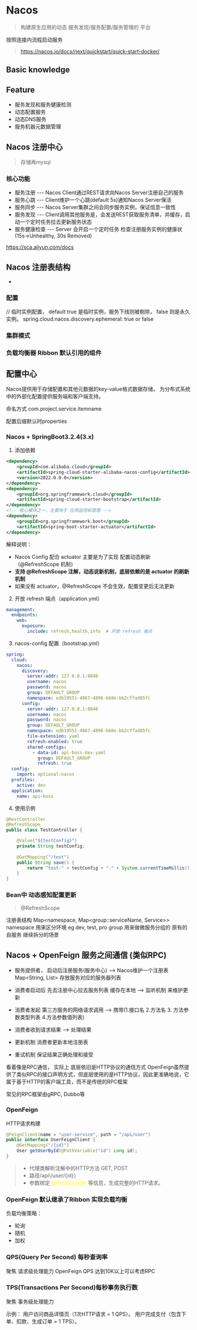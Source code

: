 # Nacos
> 构建原生应用的动态 服务发现/服务配置/服务管理的 平台

按照连接内流程启动服务
> https://nacos.io/docs/next/quickstart/quick-start-docker/

## Basic knowledge

## Feature
- 服务发现和服务健康检测
- 动态配置服务
- 动态DNS服务
- 服务机器元数据管理


## Nacos 注册中心
> 存储再mysql

### 核心功能
- 服务注册 --- Nacos Client通过REST请求向Nacos Server注册自己的服务
- 服务心跳 --- Client维护一个心跳(default 5s)通知Nacos Server保活
- 服务同步 --- Nacos Server集群之间会同步服务实例，保证信息一致性
- 服务发现 --- Client调用其他服务是，会发送REST获取服务清单，并缓存，启动一个定时任务拉去更新服务状态
- 服务健康检查 --- Server 会开启一个定时任务 检查注册服务实例的健康状(15s->Unhealthy, 30s Removed)

https://sca.aliyun.com/docs

## Nacos 注册表结构
- 


### 配置
// 临时实例配置， default true 是临时实例，服务下线则被剔除， false 则是永久实例。
spring.cloud.nacos.discovery.ephemeral: true or false




### 集群模式



### 负载均衡器 Ribbon 默认引用的组件


## 配置中心
Nacos提供用于存储配置和其他元数据的key-value格式数据存储， 为分布式系统中的外部化配置提供服务端和客户端支持。

命名方式
com.project.service.itemname

配置后缀默认时properties


### Nacos + SpringBoot3.2.4(3.x)
1. 添加依赖
```xml
<dependency>
    <groupId>com.alibaba.cloud</groupId>
    <artifactId>spring-cloud-starter-alibaba-nacos-config</artifactId>
    <version>2022.0.0.0</version>
</dependency>
<dependency>
    <groupId>org.springframework.cloud</groupId>
    <artifactId>spring-cloud-starter-bootstrap</artifactId>
</dependency>
<!-- 核心模块之一，主要用于 应用监控和管理 -->
<dependency>
    <groupId>org.springframework.boot</groupId>
    <artifactId>spring-boot-starter-actuator</artifactId>
</dependency>
```
解释说明：
- Nacos Config 配合 actuator 主要是为了实现 配置动态刷新（@RefreshScope 机制）
- **支持 @RefreshScope 注解，动态说新机制，底层依赖的是 actuator 的刷新机制**
- 如果没有 actuator，@RefreshScope 不会生效，配置变更后无法更新

2. 开放 refresh 端点（application.yml）
```yaml
management:
  endpoints:
    web:
      exposure:
        include: refresh,health,info  # 开放 refresh 端点
```

3. nacos-config 配置（bootstrap.yml）
```yaml
spring:
  cloud:
    nacos:
      discovery:
        server-addr: 127.0.0.1:8848
        username: nacos
        password: nacos
        group: DEFAULT_GROUP
        namespace: edb19551-4867-4896-b68e-bb2cffad85fc
      config:
        server-addr: 127.0.0.1:8848
        username: nacos
        password: nacos
        group: DEFAULT_GROUP
        namespace: edb19551-4867-4896-b68e-bb2cffad85fc
        file-extension: yaml
        refresh-enabled: true
        shared-configs:
          - data-id: api-boss-dev.yaml
            group: DEFAULT_GROUP
            refresh: true
  config:
    import: optional:nacos
  profiles:
    active: dev
  application:
    name: api-boss
```

4. 使用示例
```java
@RestController
@RefreshScope
public class TestController {

    @Value("${testConfig}")
    private String testConfig;
    
    @GetMapping("/test")
    public String save() {
        return "test-" + testConfig + "-" + System.currentTimeMillis();
    }
}
```

### Bean中 动态感知配置更新
> @RefreshScope


注册表结构
Map<namespace, Map<group::serviceName, Service>>
namespace 用来区分环境 eg dev, test, pro
group 用来做微服务分组的 原有的自服务 继续拆分的场景




## Nacos + OpenFeign 服务之间通信 (类似RPC)
- 服务提供者， 启动后注册服务(服务中心) --> Nacos维护一个注册表Map<String, List<URL>> 存放服务对应的服务器列表
- 消费者启动后 先去注册中心拉去服务列表 缓存在本地 --> 监听机制 来维护更新
- 消费者发起 第三方服务的网络请求调用 --> 携带(1.接口名 2.方法名 3. 方法参数类型列表 4.方法参数值列表)
- 消费者收到请求结果 --> 处理结果

- 更新机制 消费者更新本地注册表

- 重试机制 保证结果正确处理和接受

看着像是RPC通信， 实际上 底层依旧是HTTP协议的通信方式
OpenFeign虽然提供了类似RPC的接口声明方式，但底层使用的是HTTP协议，因此更准确地说，它属于基于HTTP的客户端工具，而不是传统的RPC框架



常见的RPC框架由gRPC, Dubbo等


### OpenFeign
HTTP请求构建
```java
@FeignClient(name = "user-service", path = "/api/user")
public interface UserFeignClient {
    @GetMapping("/{id}")
    User getUserById(@PathVariable("id") Long id);
}
```
> - 代理类解析注解中的HTTP方法 GET, POST
> - 路径\/api\\/user/{id}）
> - 参数绑定 <font color=yellow> @PathVariable </font> 等信息，生成完整的HTTP请求。


### OpenFeign 默认继承了Ribbon 实现负载均衡
负载均衡策略：
- 轮询
- 随机
- 加权

### QPS(Query Per Second) 每秒查询率
聚焦 请求级处理能力
OpenFeign QPS 达到10K以上可以考虑RPC

### TPS(Transactions Per Second)每秒事务执行数
聚焦 事务级处理能力

示例：
用户访问商品详情页（1次HTTP请求 = 1 QPS）。
用户完成支付（包含下单、扣款、生成订单 = 1 TPS）。